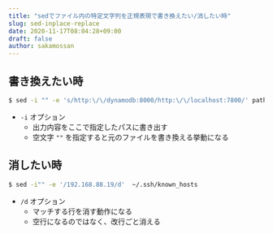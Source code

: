 ```yaml
---
title: "sedでファイル内の特定文字列を正規表現で書き換えたい/消したい時"
slug: sed-inplace-replace
date: 2020-11-17T08:04:28+09:00
draft: false
author: sakamossan
---
```


## 書き換えたい時

```bash
$ sed -i "" -e 's/http:\/\/dynamodb:8000/http:\/\/localhost:7800/' path/to/targetfile
```

- `-i` オプション
    - 出力内容をここで指定したパスに書き出す
    - 空文字 `""` を指定すると元のファイルを書き換える挙動になる


## 消したい時

```bash
$ sed -i"" -e '/192.168.88.19/d'  ~/.ssh/known_hosts
```

- `/d` オプション
    - マッチする行を消す動作になる
    - 空行になるのではなく、改行ごと消える
